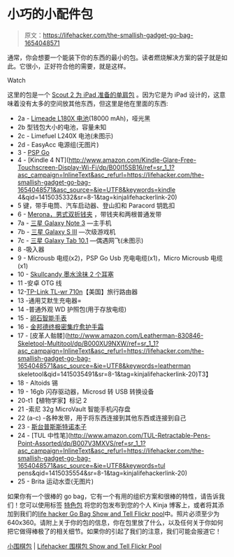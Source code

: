 # 小巧的小配件包

> 原文：<https://lifehacker.com/the-smallish-gadget-go-bag-1654048571>

通常，你会想要一个能装下你的东西的最小的包。读者燃烧解决方案的袋子就是如此。它很小，正好符合他的需要，就是这样。

Watch

这里的包是一个 [Scout 2 为 iPad 准备的单肩包](http://www.stmbags.com/catalog/discontinued-bags/scout2-for-ipad-shoulder-bag/) 。因为它是为 iPad 设计的，这意味着没有太多的空间放其他东西，但这里是他在里面的东西:

*   2a - [Limeade L180X 电池](http://www.ebay.com/itm/like/281474394362?lpid=82)(18000 mAh)，哑光黑
*   2b 型钱包大小的电池，容量未知
*   2c - Limefuel L240X 电池(未图示)
*   2d - EasyAcc 电源组(无图片)
*   3 - [PSP Go](http://www.amazon.com/PSPgo-Piano-Black-Sony-PSP/dp/B002BSC55M?asc_campaign=InlineText&asc_refurl=https://lifehacker.com/the-smallish-gadget-go-bag-1654048571&asc_source=&tag=kinjalifehackerlink-20)
*   4 - [Kindle 4 NT](http://www.amazon.com/Kindle-Glare-Free-Touchscreen-Display-Wi-Fi/dp/B00I15SB16/ref=sr_1_1?asc_campaign=InlineText&asc_refurl=https://lifehacker.com/the-smallish-gadget-go-bag-1654048571&asc_source=&ie=UTF8&keywords=kindle 4&qid=1415035332&sr=8-1&tag=kinjalifehackerlink-20)
*   5 键，带手电筒、汽车启动器、登山扣和 Paracord 钥匙扣
*   6 - [Merona，男式双折钱夹](http://www.target.com/p/merona-men-s-bifold-wallet-assorted-colors/-/A-14508030) ，带钱夹和两根普通发带
*   7a - [三星 Galaxy Note 3](http://www.t-mobile.com/cell-phones/samsung-galaxy-note-3.html?cmpid=ADV_PG_YuB1KyTC&002=2200112&004=10669221425&005=44060967553&006=51114066305&007=Search&008=&025=c&026=&gclid=CJ-h9cn53sECFU9efgodWT0AsQ) —主手机
*   7b - [三星 Galaxy S III](http://www.samsung.com/global/galaxys3/) —次级游戏机
*   7c - [三星 Galaxy Tab 10.1](http://www.samsung.com/global/microsite/galaxytab/10.1/index.html) —偶遇网飞(未图示)
*   8 -吸入器
*   9 - Microusb 电缆(x2)，PSP Go Usb 充电电缆(x1)，Micro Microusb 电缆(x1)
*   10 - [Skullcandy 墨水涂抹 2 个耳塞](http://www.skullcandy.com/ink%E2%80%99d-2/INKD2.html)
*   11 -安卓 OTG 线
*   12-[TP-Link TL-wr 710n](http://www.tp-link.us/common/Promo/en/TL-WR710N-US/?siteid=3)【美国】旅行路由器
*   13 -通用艾默生充电器=
*   14 -普通外观 WD 护照包(用于存放电缆)
*   15 - [卵石智能手表](https://getpebble.com/)
*   16 - [金邦德终极密集疗愈护手霜](http://www.goldbondultimate.com/healing-hand-cream.html)
*   17 - [皮革人骷髅](http://www.amazon.com/Leatherman-830846-Skeletool-Multitool/dp/B000XU9NXW/ref=sr_1_1?asc_campaign=InlineText&asc_refurl=https://lifehacker.com/the-smallish-gadget-go-bag-1654048571&asc_source=&ie=UTF8&keywords=leatherman skeletool&qid=1415035491&sr=8-1&tag=kinjalifehackerlink-20)T3】
*   18 - Altoids 锡
*   19 - 16gb 闪存驱动器，Microsd 转 USB 转换设备
*   20-t1【植物学家】标记 2
*   21 -索尼 32g MicroVault 智能手机闪存盘
*   22 (a-c) -各种发带，用于将东西连接到其他东西或连接到自己
*   23 - [斯台普斯斯特诺本子](http://www.staples.com/Staples-Recycled-Steno-Book-6-inch-x-9-inch/product_685016)
*   24 - [TUL 中性笔](http://www.amazon.com/TUL-Retractable-Pens-Point-Assorted/dp/B007V3MXVS/ref=sr_1_1?asc_campaign=InlineText&asc_refurl=https://lifehacker.com/the-smallish-gadget-go-bag-1654048571&asc_source=&ie=UTF8&keywords=tul pens&qid=1415035554&sr=8-1&tag=kinjalifehackerlink-20)
*   25 - Brita 运动水壶(无图片)

如果你有一个很棒的 go bag，它有一个有用的组织方案和很棒的特性，请告诉我们！您可以使用标签 [特色包](http://kinja.com/tag/featured-bag) 将您的包发布到您的个人 Kinja 博客上，或者将其添加到我们的[life hacker Go Bag Show and Tell Flickr pool](http://www.flickr.com/groups/2301352@N21)中。照片必须至少为 640x360。请附上关于你的包的信息，你在包里放了什么，以及任何关于你如何把它做得棒极了的相关细节。如果你的引起了我们的注意，我们可能会报道它！

[小围棋包](https://www.flickr.com/photos/77171557@N04/15551507562/) | [Lifehacker 围棋包 Show and Tell Flickr Pool](http://www.flickr.com/groups/2301352@N21)